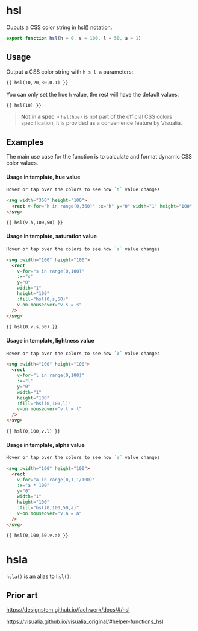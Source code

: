 # hsl

Ouputs a CSS color string in [hsl() notation](<https://developer.mozilla.org/en-US/docs/Web/CSS/color_value/hsl()>).

```js
export function hsl(h = 0, s = 100, l = 50, a = 1)
```

## Usage

Output a CSS color string with `h s l a` parameters:

```md
{{ hsl(10,20,30,0.1) }}
```

You can only set the hue `h` value, the rest will have the default values.

```md
{{ hsl(10) }}
```

> **Not in a spec** > `hsl(hue)` is not part of the official CSS colors specification, it is provided as a convenience feature by Visualia.

## Examples

The main use case for the function is to calculate and format dynamic CSS color values.

#### Usage in template, hue value

```md
Hover or tap over the colors to see how `h` value changes

<svg width="360" height="100">
  <rect v-for="h in range(0,360)" :x="h" y="0" width="1" height="100" :fill="hsl(h,100,50)" v-on:mouseover="v.h = h" />
</svg>

{{ hsl(v.h,100,50) }}
```

#### Usage in template, saturation value

```md
Hover or tap over the colors to see how `s` value changes

<svg :width="100" height="100">
  <rect
    v-for="s in range(0,100)"
    :x="s"
    y="0"
    width="1"
    height="100"
    :fill="hsl(0,s,50)"
    v-on:mouseover="v.s = s"
  />
</svg>

{{ hsl(0,v.s,50) }}
```

#### Usage in template, lightness value

```md
Hover or tap over the colors to see how `l` value changes

<svg :width="100" height="100">
  <rect
    v-for="l in range(0,100)"
    :x="l"
    y="0"
    width="1"
    height="100"
    :fill="hsl(0,100,l)"
    v-on:mouseover="v.l = l"
  />
</svg>

{{ hsl(0,100,v.l) }}
```

#### Usage in template, alpha value

```md
Hover or tap over the colors to see how `a` value changes

<svg :width="100" height="100">
  <rect
    v-for="a in range(0,1,1/100)"
    :x="a * 100"
    y="0"
    width="1"
    height="100"
    :fill="hsl(0,100,50,a)"
    v-on:mouseover="v.a = a"
  />
</svg>

{{ hsl(0,100,50,v.a) }}
```

# hsla

`hsla()` is an alias to `hsl()`.

## Prior art

https://designstem.github.io/fachwerk/docs/#/hsl

https://visualia.github.io/visualia_original/#helper-functions_hsl
